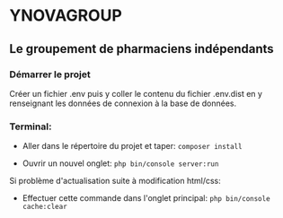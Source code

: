 # YNOVAGROUP
## Le groupement de pharmaciens indépendants

### Démarrer le projet
Créer un fichier .env  puis y coller le contenu du fichier .env.dist  en y renseignant les données de connexion à la base de données.


### Terminal:
- Aller dans le répertoire du projet et taper:
```composer install```

- Ouvrir un nouvel onglet:
```php bin/console server:run```


Si problème d'actualisation suite à modification html/css:
- Effectuer cette commande dans l'onglet principal:
```php bin/console cache:clear```